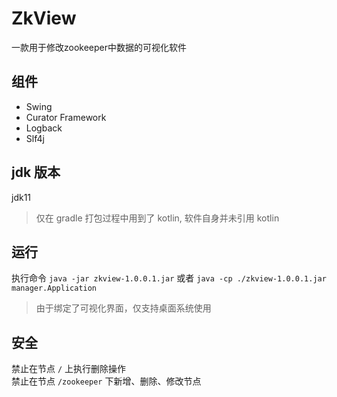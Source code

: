 # ZkView
一款用于修改zookeeper中数据的可视化软件

## 组件
- Swing
- Curator Framework
- Logback
- Slf4j

## jdk 版本
jdk11
> 仅在 gradle 打包过程中用到了 kotlin, 软件自身并未引用 kotlin

## 运行
执行命令 `java -jar zkview-1.0.0.1.jar` 或者 `java -cp ./zkview-1.0.0.1.jar manager.Application`
> 由于绑定了可视化界面，仅支持桌面系统使用
>

## 安全
禁止在节点 `/` 上执行删除操作  
禁止在节点 `/zookeeper` 下新增、删除、修改节点  